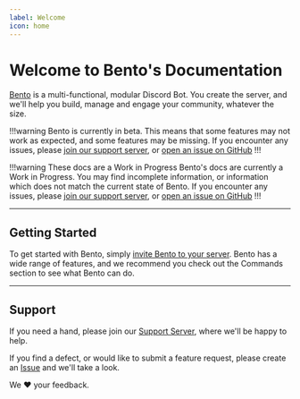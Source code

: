 ```yaml
---
label: Welcome
icon: home
---
```

# Welcome to Bento's Documentation

[Bento](https://bento-bot.com/) is a multi-functional, modular Discord Bot. You create the server, and we'll help you build, manage and engage your community, whatever the size.

!!!warning Bento is currently in beta.
This means that some features may not work as expected, and some features may be missing. If you encounter any issues, please [join our support server](https://bento-bot.com/support), or [open an issue on GitHub](https://github.com/bentodevs/bento/issues)
!!!

!!!warning These docs are a Work in Progress
Bento's docs are currently a Work in Progress. You may find incomplete information, or information which does not match the current state of Bento. If you encounter any issues, please [join our support server](https://bento-bot.com/support), or [open an issue on GitHub](https://github.com/bentodevs/docs/issues)
!!!

---

## Getting Started

To get started with Bento, simply [invite Bento to your server](https://bento-bot.com/invite?ref=docs). Bento has a wide range of features, and we recommend you check out the Commands section to see what Bento can do.

---

## Support

If you need a hand, please join our [Support Server](https://bento-bot.com/support), where we'll be happy to help.

If you find a defect, or would like to submit a feature request, please create an [Issue](https://github.com/bento-devs/bento/issues) and we'll take a look.

We :heart: your feedback.